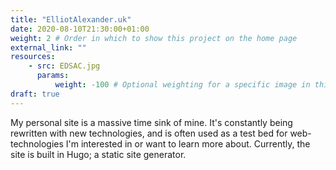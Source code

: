 ```yaml
---
title: "ElliotAlexander.uk" 
date: 2020-08-10T21:30:00+01:00
weight: 2 # Order in which to show this project on the home page
external_link: "" 
resources:
    - src: EDSAC.jpg
      params:
          weight: -100 # Optional weighting for a specific image in this project folder
draft: true
---
```


My personal site is a massive time sink of mine. It's constantly being rewritten with new technologies, and is often used as a test bed for web-technologies I'm interested in or want to learn more about. Currently, the site is built in Hugo; a static site generator.


